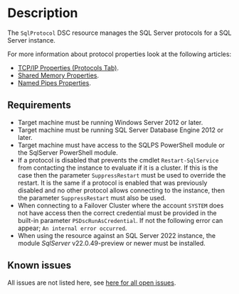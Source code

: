# Description

The `SqlProtocol` DSC resource manages the SQL Server protocols
for a SQL Server instance.

For more information about protocol properties look at the following articles:

* [TCP/IP Properties (Protocols Tab)](https://docs.microsoft.com/en-us/sql/tools/configuration-manager/tcp-ip-properties-protocols-tab).
* [Shared Memory Properties](https://docs.microsoft.com/en-us/sql/tools/configuration-manager/shared-memory-properties).
* [Named Pipes Properties](https://docs.microsoft.com/en-us/sql/tools/configuration-manager/named-pipes-properties).

## Requirements

* Target machine must be running Windows Server 2012 or later.
* Target machine must be running SQL Server Database Engine 2012 or later.
* Target machine must have access to the SQLPS PowerShell module or the SqlServer
  PowerShell module.
* If a protocol is disabled that prevents the cmdlet `Restart-SqlService` from
  contacting the instance to evaluate if it is a cluster. If this is the case
  then the parameter `SuppressRestart` must be used to override the restart. It
  is the same if a protocol is enabled that was previously disabled and no other
  protocol allows connecting to the instance, then the parameter `SuppressRestart`
  must also be used.
* When connecting to a Failover Cluster where the account `SYSTEM` does
  not have access then the correct credential must be provided in
  the built-in parameter `PSDscRunAsCredential`. If not the following error
  can appear; `An internal error occurred`.
* When using the resource against an SQL Server 2022 instance, the module
  _SqlServer_ v22.0.49-preview or newer must be installed.

## Known issues

All issues are not listed here, see [here for all open issues](https://github.com/dsccommunity/SqlServerDsc/issues?q=is%3Aissue+is%3Aopen+in%3Atitle+SqlProtocol).
